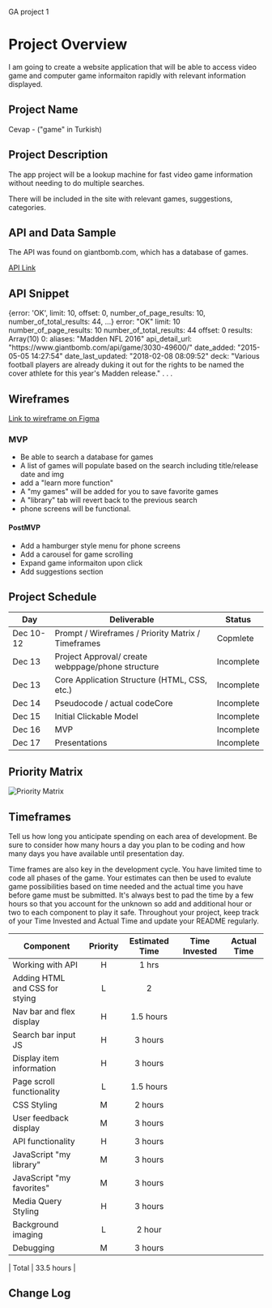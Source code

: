 GA project 1

# Project Overview
I am going to create a website application that will be able to access video game and computer game informaiton rapidly with relevant information displayed.
## Project Name


Cevap - ("game" in Turkish)
## Project Description

 The app project will be a lookup machine for fast video game information without needing to do multiple searches. 

There will be included in the site with relevant games, suggestions, categories.

## API and Data Sample

The API was found on giantbomb.com, which has a database of games.

[API Link](http://www.giantbomb.com/api/search/?api_key=ea72d6fa698b889389beedfb65fbb5cf921e51da&format=json&query="${name}"&resources=game)

<h2>API Snippet</h2>
{error: 'OK', limit: 10, offset: 0, number_of_page_results: 10, number_of_total_results: 44, …}
error: "OK"
limit: 10
number_of_page_results: 10
number_of_total_results: 44
offset: 0
results: Array(10)
0:
aliases: "Madden NFL 2016"
api_detail_url: "https://www.giantbomb.com/api/game/3030-49600/"
date_added: "2015-05-05 14:27:54"
date_last_updated: "2018-02-08 08:09:52"
deck: "Various football players are already duking it out for the rights to be named the cover athlete for this year's Madden release." . . .

<h2>Wireframes</h2>

[Link to wireframe on Figma](https://www.figma.com/file/8T49Yi7EM6A59cnXE8Ig9g/Wireframe-p1?node-id=0%3A1)

### MVP

- Be able to search a database for games
- A list of games will populate based on the search including title/release date and img
- add a "learn more function"
- A "my games" will be added for you to save favorite games
- A "library" tab will revert back to the previous search
- phone screens will be functional.

#### PostMVP  

- Add a hamburger style menu for phone screens
- Add a carousel for game scrolling
- Expand game informaiton upon click
- Add suggestions section
## Project Schedule

|  Day | Deliverable | Status
|---|---| ---|
|Dec 10-12| Prompt / Wireframes / Priority Matrix / Timeframes | Copmlete
|Dec 13| Project Approval/ create webppage/phone structure | Incomplete
|Dec 13| Core Application Structure (HTML, CSS, etc.) | Incomplete
|Dec 14| Pseudocode / actual codeCore| Incomplete | Incomplete
|Dec 15| Initial Clickable Model  | Incomplete
|Dec 16| MVP | Incomplete
|Dec 17| Presentations | Incomplete

## Priority Matrix

![Priority Matrix](https://res.cloudinary.com/dnv6i44dp/image/upload/v1639368115/Priority_Matrix_toqoqy.png)
## Timeframes

Tell us how long you anticipate spending on each area of development. Be sure to consider how many hours a day you plan to be coding and how many days you have available until presentation day.

Time frames are also key in the development cycle.  You have limited time to code all phases of the game.  Your estimates can then be used to evalute game possibilities based on time needed and the actual time you have before game must be submitted. It's always best to pad the time by a few hours so that you account for the unknown so add and additional hour or two to each component to play it safe. Throughout your project, keep track of your Time Invested and Actual Time and update your README regularly.

| Component | Priority | Estimated Time | Time Invested | Actual Time |
| --- | :---: |  :---: | :---: | :---: |
| Working with API | H | 1 hrs|
| Adding HTML and CSS for stying | L | 2 |
| Nav bar and flex display | H | 1.5 hours |
| Search bar input JS | H| 3 hours |
| Display item information | H | 3 hours |
| Page scroll functionality | L | 1.5 hours |
| CSS Styling| M | 2 hours |
| User feedback display | M | 3 hours |
| API functionality | H| 3 hours |
| JavaScript "my library" | M | 3 hours |
| JavaScript "my favorites" | M | 3 hours |
| Media Query Styling | H | 3 hours|
| Background imaging | L | 2 hour |
| Debugging | M | 3 hours |


| Total | 33.5 hours |

<!-- ## Code Snippet

Use this section to include a brief code snippet of functionality that you are proud of and a brief description.   -->

<!-- ```
function reverse(string) {
	// here is the code to reverse a string of text
}
``` -->

## Change Log
 <!-- Use this section to document what changes were made and the reasoning behind those changes.   -->
